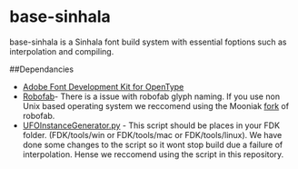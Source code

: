 # base-sinhala
base-sinhala is a Sinhala font build system with essential foptions such as interpolation and compiling.  

##Dependancies
* [Adobe Font Development Kit for OpenType](http://www.adobe.com/devnet/opentype/afdko.html)
* [Robofab](http://robofab.org/)- There is a issue with robofab glyph naming. If you use non Unix based operating system we reccomend using the Mooniak [fork](https://github.com/mooniak/robofab) of robofab.
* [UFOInstanceGenerator.py](https://github.com/adobe-type-tools/python-scripts/blob/master/FDK%20Extras/UFOInstanceGenerator.py) - This script should be places in your FDK folder. (FDK/tools/win or FDK/tools/mac or FDK/tools/linux). We have done some changes to the script so it wont stop build due a failure of interpolation. Hense we reccomend using the script in this repository.
